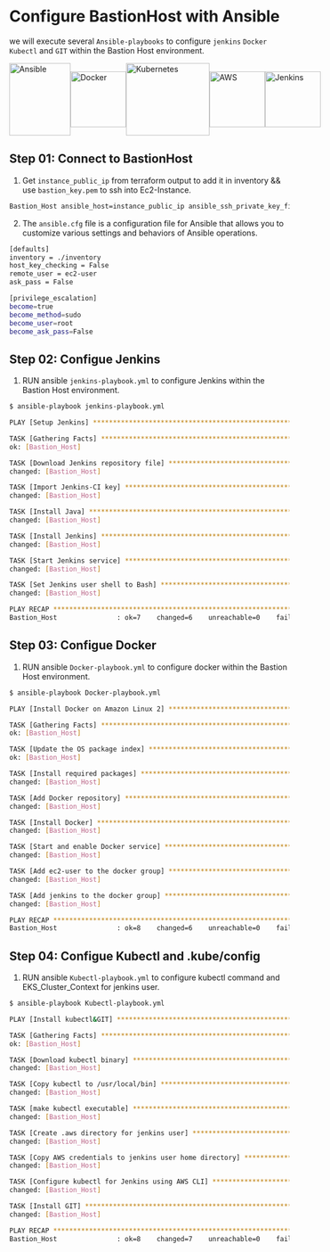 # Configure BastionHost with Ansible  

we will execute several `Ansible-playbooks` to configure `jenkins` `Docker` `Kubectl` and `GIT` within the Bastion Host environment.  

<div style="display: flex; justify-content: space-between; align-items: center;">
  <img src="https://www.vectorlogo.zone/logos/ansible/ansible-ar21.svg"; alt="Ansible" width="110" height="130">
  <img src="https://www.vectorlogo.zone/logos/docker/docker-official.svg"; alt="Docker" width="100" height="100">
  <img src="https://www.vectorlogo.zone/logos/kubernetes/kubernetes-ar21.svg"; alt="Kubernetes" width="150" height="130">
  <img src="https://www.vectorlogo.zone/logos/amazon_aws/amazon_aws-ar21.svg"; alt="AWS" width="100" height="100">
  <img src="https://www.vectorlogo.zone/logos/jenkins/jenkins-ar21.svg"; alt="Jenkins" width="100" height="100">
</div>  

## Step 01: Connect to BastionHost
1. Get `instance_public_ip` from terraform output to add it in inventory && use `bastion_key.pem` to ssh into Ec2-Instance.
```bash
Bastion_Host ansible_host=instance_public_ip ansible_ssh_private_key_file=../EKS_terraform/bastion_key.pem
```
2. The `ansible.cfg` file is a configuration file for Ansible that allows you to customize various settings and behaviors of Ansible operations.
```bash
[defaults]
inventory = ./inventory
host_key_checking = False
remote_user = ec2-user
ask_pass = False

[privilege_escalation]
become=true
become_method=sudo
become_user=root
become_ask_pass=False
```
## Step 02: Configue Jenkins
1. RUN ansible `jenkins-playbook.yml` to configure Jenkins within the Bastion Host environment.
```bash
$ ansible-playbook jenkins-playbook.yml

PLAY [Setup Jenkins] **********************************************************************************************

TASK [Gathering Facts] ********************************************************************************************
ok: [Bastion_Host]

TASK [Download Jenkins repository file] ***************************************************************************
changed: [Bastion_Host]

TASK [Import Jenkins-CI key] ***************************************************************************************
changed: [Bastion_Host]

TASK [Install Java] *************************************************************************************************
changed: [Bastion_Host]

TASK [Install Jenkins] **********************************************************************************************
changed: [Bastion_Host]

TASK [Start Jenkins service] ****************************************************************************************
changed: [Bastion_Host]

TASK [Set Jenkins user shell to Bash] ********************************************************************************
changed: [Bastion_Host]

PLAY RECAP ************************************************************************************************************
Bastion_Host               : ok=7    changed=6    unreachable=0    failed=0    skipped=0    rescued=0    ignored=0
```
## Step 03: Configue Docker
1. RUN ansible `Docker-playbook.yml` to configure docker within the Bastion Host environment.
```bash
$ ansible-playbook Docker-playbook.yml

PLAY [Install Docker on Amazon Linux 2] **********************************************************************************

TASK [Gathering Facts] **************************************************************************************************
ok: [Bastion_Host]

TASK [Update the OS package index] **************************************************************************************
ok: [Bastion_Host]

TASK [Install required packages] ****************************************************************************************
changed: [Bastion_Host]

TASK [Add Docker repository] ********************************************************************************************
changed: [Bastion_Host]

TASK [Install Docker] ***************************************************************************************************
changed: [Bastion_Host]

TASK [Start and enable Docker service] **********************************************************************************
changed: [Bastion_Host]

TASK [Add ec2-user to the docker group] *********************************************************************************
changed: [Bastion_Host]

TASK [Add jenkins to the docker group] **********************************************************************************
changed: [Bastion_Host]

PLAY RECAP **************************************************************************************************************
Bastion_Host               : ok=8    changed=6    unreachable=0    failed=0    skipped=0    rescued=0    ignored=0
```
## Step 04: Configue Kubectl and .kube/config
1. RUN ansible `Kubectl-playbook.yml` to configure kubectl command and EKS_Cluster_Context for jenkins user.
```bash
$ ansible-playbook Kubectl-playbook.yml

PLAY [Install kubectl&GIT] **************************************************************************************

TASK [Gathering Facts] ******************************************************************************************
ok: [Bastion_Host]

TASK [Download kubectl binary] **********************************************************************************
changed: [Bastion_Host]

TASK [Copy kubectl to /usr/local/bin] ***************************************************************************
changed: [Bastion_Host]

TASK [make kubectl executable] ***********************************************************************************
changed: [Bastion_Host]

TASK [Create .aws directory for jenkins user] *********************************************************************
changed: [Bastion_Host]

TASK [Copy AWS credentials to jenkins user home directory] *********************************************************
changed: [Bastion_Host]

TASK [Configure kubectl for Jenkins using AWS CLI] ******************************************************************
changed: [Bastion_Host]

TASK [Install GIT] **************************************************************************************************
changed: [Bastion_Host]

PLAY RECAP ***********************************************************************************************************
Bastion_Host               : ok=8    changed=7    unreachable=0    failed=0    skipped=0    rescued=0    ignored=0
```
